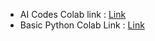 * AI Codes Colab link : [Link](https://colab.research.google.com/drive/1bQGHPkzRU_4Bd7IZMNCnhU6clY1faTyy?usp=sharing)
* Basic Python Colab Link : [Link](https://colab.research.google.com/drive/1qMMrJsgfduwTkMq_AW8sMWrbDI-n2kgi?usp=sharing)
